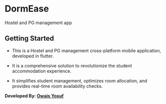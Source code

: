 # DormEase

Hostel and PG management app

## Getting Started

- This is a Hostel and PG management cross-platform mobile application, developed in flutter.

- It is a comprehensive solution to revolutionize the student accommodation experience.

- It simplifies student management, optimizes room allocation, and provides real-time room availability checks.

**Developed By: [Owais Yosuf](https://www.linkedin.com/in/owaisyosuf/)**